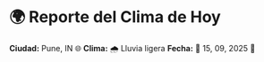 # 🌍 Reporte del Clima de Hoy

**Ciudad:** Pune, IN 🌐
**Clima:** 🌧️ Lluvia ligera
**Fecha:** 📅 15, 09, 2025 🚀

